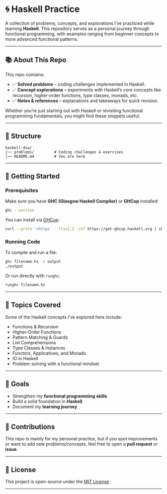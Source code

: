 # 🌀 Haskell Practice

A collection of problems, concepts, and explorations I’ve practiced while learning **Haskell**.
This repository serves as a personal journey through functional programming, with examples ranging from beginner concepts to more advanced functional patterns.

---

## 📚 About This Repo

This repo contains:

* ✅ **Solved problems** – coding challenges implemented in Haskell.
* ✅ **Concept explorations** – experiments with Haskell’s core concepts like recursion, higher-order functions, type classes, monads, etc.
* ✅ **Notes & references** – explanations and takeaways for quick revision.

Whether you’re just starting out with Haskell or revisiting functional programming fundamentals, you might find these snippets useful.

---

## 📂 Structure

```
haskell-dsa/
│── problems/         # Coding challenges & exercises
│── README.md         # You are here
```

---

## 🚀 Getting Started

### Prerequisites

Make sure you have **GHC (Glasgow Haskell Compiler)** or **GHCup** installed:

```bash
ghc --version
```

You can install via [GHCup](https://www.haskell.org/ghcup/):

```bash
curl --proto '=https' --tlsv1.2 -sSf https://get-ghcup.haskell.org | sh
```

### Running Code

To compile and run a file:

```bash
ghc filename.hs -o output
./output
```

Or run directly with `runghc`:

```bash
runghc filename.hs
```

---

## 🧩 Topics Covered

Some of the Haskell concepts I’ve explored here include:

* Functions & Recursion
* Higher-Order Functions
* Pattern Matching & Guards
* List Comprehensions
* Type Classes & Instances
* Functors, Applicatives, and Monads
* IO in Haskell
* Problem-solving with a functional mindset

---

## 🌱 Goals

* Strengthen my **functional programming skills**
* Build a solid foundation in **Haskell**
* Document my **learning journey**

---

## 🤝 Contributions

This repo is mainly for my personal practice, but if you spot improvements or want to add new problems/concepts, feel free to open a **pull request** or **issue**.

---

## 📜 License

This project is open-source under the [MIT License](LICENSE).

---
